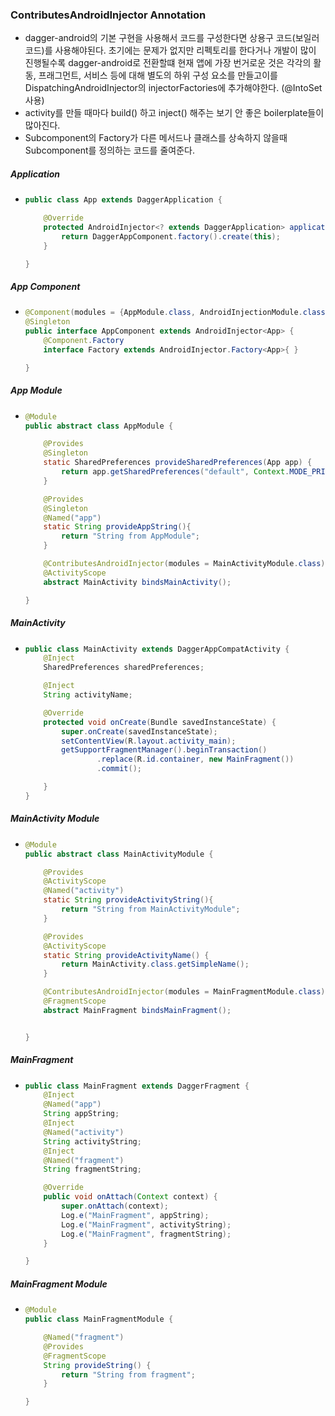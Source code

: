 ### ContributesAndroidInjector Annotation
* dagger-android의 기본 구현을 사용해서 코드를 구성한다면 상용구 코드(보일러 코드)를 사용해야된다. 초기에는 문제가 없지만 리펙토리를 한다거나 개발이 많이 진행될수록 dagger-android로 전환할떄 현재 앱에 가장 번거로운 것은 각각의 활동, 프래그먼트, 서비스 등에 대해 별도의 하위 구성 요소를 만들고이를 
DispatchingAndroidInjector의 injectorFactories에 추가해야한다. (@IntoSet 사용)
* activity를 만들 때마다 build() 하고 inject() 해주는 보기 안 좋은 boilerplate들이 많아진다.
* Subcomponent의 Factory가 다른 메서드나 클래스를 상속하지 않을때 Subcomponent를 정의하는 코드를 줄여준다.
##### Application
* ```java
  public class App extends DaggerApplication {

      @Override
      protected AndroidInjector<? extends DaggerApplication> applicationInjector() {
          return DaggerAppComponent.factory().create(this);
      }

  }
##### App Component
* ```java
  @Component(modules = {AppModule.class, AndroidInjectionModule.class})
  @Singleton
  public interface AppComponent extends AndroidInjector<App> {
      @Component.Factory
      interface Factory extends AndroidInjector.Factory<App>{ }

  }
##### App Module
* ```java
  @Module
  public abstract class AppModule {

      @Provides
      @Singleton
      static SharedPreferences provideSharedPreferences(App app) {
          return app.getSharedPreferences("default", Context.MODE_PRIVATE);
      }

      @Provides
      @Singleton
      @Named("app")
      static String provideAppString(){
          return "String from AppModule";
      }

      @ContributesAndroidInjector(modules = MainActivityModule.class)
      @ActivityScope
      abstract MainActivity bindsMainActivity();
  
  }
##### MainActivity
* ```java
  public class MainActivity extends DaggerAppCompatActivity {
      @Inject
      SharedPreferences sharedPreferences;

      @Inject
      String activityName;

      @Override
      protected void onCreate(Bundle savedInstanceState) {
          super.onCreate(savedInstanceState);
          setContentView(R.layout.activity_main);
          getSupportFragmentManager().beginTransaction()
                  .replace(R.id.container, new MainFragment())
                  .commit();
  
      }
  }
##### MainActivity Module
* ```java
  @Module
  public abstract class MainActivityModule {

      @Provides
      @ActivityScope
      @Named("activity")
      static String provideActivityString(){
          return "String from MainActivityModule";
      }

      @Provides
      @ActivityScope
      static String provideActivityName() {
          return MainActivity.class.getSimpleName();
      }
  
      @ContributesAndroidInjector(modules = MainFragmentModule.class)
      @FragmentScope
      abstract MainFragment bindsMainFragment();


  }
##### MainFragment
* ```java
  public class MainFragment extends DaggerFragment {
      @Inject
      @Named("app")
      String appString;
      @Inject
      @Named("activity")
      String activityString;
      @Inject
      @Named("fragment")
      String fragmentString;

      @Override
      public void onAttach(Context context) {
          super.onAttach(context);
          Log.e("MainFragment", appString);
          Log.e("MainFragment", activityString);
          Log.e("MainFragment", fragmentString);
      }

  }
##### MainFragment Module
* ```java
  @Module
  public class MainFragmentModule {

      @Named("fragment")
      @Provides
      @FragmentScope
      String provideString() {
          return "String from fragment";
      }

  }
